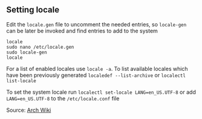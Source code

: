 ## Setting locale
Edit the ``locale.gen`` file to uncomment the needed entries, so ``locale-gen`` can be later be invoked and find entries to add to the system
````console
locale
sudo nano /etc/locale.gen
sudo locale-gen
locale
````
For a list of enabled locales use ``locale -a``. To list available locales which have been previously generated ``localedef --list-archive`` or ``localectl list-locale``

To set the system locale run ``localectl set-locale LANG=en_US.UTF-8`` or add ``LANG=en_US.UTF-8`` to the ``/etc/locale.conf`` file

Source: [Arch Wiki](https://wiki.archlinux.org/index.php/locale)
